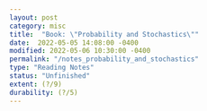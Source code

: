 ```yaml
---
layout: post
category: misc
title:  "Book: \"Probability and Stochastics\""
date:  2022-05-05 14:08:00 -0400
modified: 2022-05-06 10:30:00 -0400
permalink: "/notes_probability_and_stochastics"
type: "Reading Notes"
status: "Unfinished"
extent: (?/9)
durability: (?/5)
---
```


